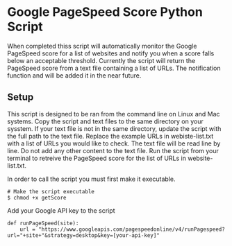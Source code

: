 # Google PageSpeed Score Python Script
When completed thiss script will automatically monitor the Google PageSpeed score for a list of websites and notify you when a score falls below an acceptable threshold.  Currently the script will return the PageSpeed score from a text file containing a list of URLs.  The notification function and will be added it in the near future.  

## Setup
This script is designed to be ran from the command line on Linux and Mac systems. Copy the script and text files to the same directory on your sysstem.  If your text file is not in the same directory, update the script with the full path to the text file.  Replace the example URLs in webiste-list.txt with a list of URLs you would like to check.  The text file will be read line by line.  Do not add any other content to the text file.  Run the script from your terminal to retreive the PageSpeed score for the list of URLs in website-list.txt.

In order to call the script you must first make it executable.
```
# Make the script executable
$ chmod +x getScore
```

Add your Google API key to the script
```
def runPageSpeed(site):
    url = "https://www.googleapis.com/pagespeedonline/v4/runPagespeed?url="+site+"&strategy=desktop&key=[your-api-key]"
```


